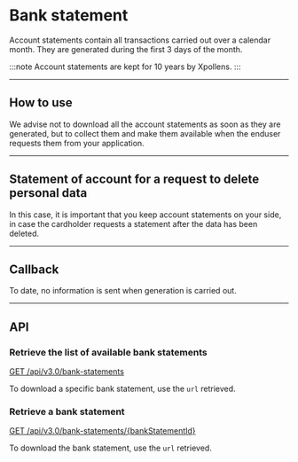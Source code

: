 # Bank statement
Account statements contain all transactions carried out over a calendar month.
They are generated during the first 3 days of the month. 

:::note
Account statements are kept for 10 years by Xpollens.
:::

* * *
## How to use
We advise not to download all the account statements as soon as they are generated, but to collect them and make them available when the enduser requests them from your application.

* * *
## Statement of account for a request to delete personal data
In this case, it is important that you keep account statements on your side, in case the cardholder requests a statement after the data has been deleted.

* * *
## Callback
To date, no information is sent when generation is carried out.

* * *
## API
### Retrieve the list of available bank statements
[GET /api/v3.0/bank-statements](https://docs.xpollens.com/api/AccountStatements#get-/api/v3.0/bank-statements)

To download a specific bank statement, use the  `url` retrieved.

### Retrieve a bank statement
[GET /api/v3.0/bank-statements/{bankStatementId}](https://docs.xpollens.com/api/AccountStatements#get-/api/v3.0/bank-statements/-bankStatementId-)

To download the bank statement, use the  `url` retrieved.
